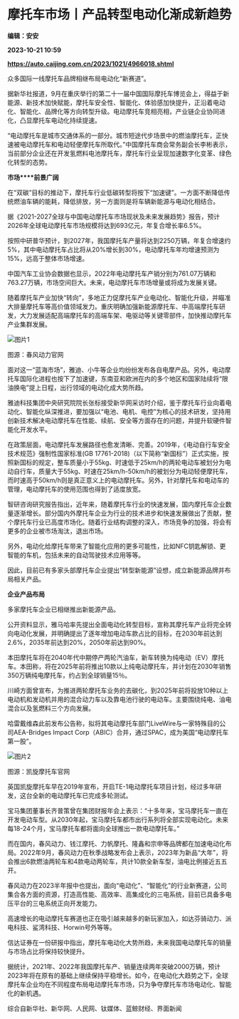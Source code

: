 # 摩托车市场丨产品转型电动化渐成新趋势
**编辑：安安**

**2023-10-21 10:59**

**https://auto.caijing.com.cn/2023/1021/4966018.shtml**

众多国际一线摩托车品牌相继布局电动化“新赛道”。

据新华社报道，9月在重庆举行的第二十一届中国国际摩托车博览会上，得益于新能源、新技术加快赋能，摩托车安全性、智能化、体验感加快提升，正沿着电动化、智能化、品牌化等方向转型升级。电动摩托车竞相亮相，产业链企业协同进化，凸显摩托车电动化持续提速。

“电动摩托车是城市交通体系的一部分。城市短途代步场景中的燃油摩托车，正快速被电动摩托车和电动轻便摩托车所取代。”中国摩托车商会常务副会长李彬表示，当前部分企业还在开发氢燃料电池摩托车，摩托车行业呈现加速数字化变革、绿色化转型的态势。

**市场****前景广阔**

在“双碳”目标的推动下，摩托车行业低碳转型将按下“加速键”。一方面不断降低传统燃油车辆的能耗，降低排放，另一方面则是将车辆新能源与电动化相结合。

据《2021-2027全球与中国电动摩托车市场现状及未来发展趋势》报告，预计2026年全球电动摩托车市场规模将达到693亿元，年复合增长率6.5%。

按照中研普华预计，到2027年，我国摩托车产量将达到2250万辆，年复合增速约5%，其中电动摩托车占比将从20%增长到30%，电动摩托车年均增速预测为15%，远高于整体市场增速。

中国汽车工业协会数据也显示，2022年电动摩托车产销分别为761.07万辆和763.27万辆，市场空间巨大。未来，电动摩托车市场增量或将成为发展关键。

随着摩托车产业加快“转向”，多地正力促摩托车产业电动化、智能化升级，并瞄准大排量摩托车等高价值领域发力。重庆明确加强新能源摩托车、中高端摩托车研发，大力发展适配高端摩托车的高端车架、电驱动等关键零部件，加快推动摩托车产业集群发展。

![图片1](https://tx2.cdn.caijing.com.cn/2023/1021/1697884195565.jpg)

图源：春风动力官网

面对这一“蓝海市场”，雅迪、小牛等企业均纷纷发布各自电摩产品。另外，电动摩托车国际化进程也按下了加速键，东南亚和欧洲在内的多个地区和国家陆续将“限油换电”提上日程，出行领域的电动化成大势所趋。

雅迪科技集团中央研究院院长张标接受新华网采访时介绍，鉴于摩托车行业向着电动化、智能化纵深推进，要加强以“电池、电机、电控”为核心的技术研发，坚持用创新技术解决电动摩托车在性能、续航、安全等方面存在的问题，并提升软硬件智能化开发水平。

在政策层面，电动摩托车发展路径也愈发清晰、完善。2019年，《电动自行车安全技术规范》强制性国家标准(GB 17761-2018)（以下简称“新国标”）正式实施，按照新国标的规定，整车质量小于55kg、时速低于25km/h的两轮电动车被划分为电动自行车，质量大于55kg、时速在25km/h-50km/h的被划分为电动轻便摩托车，而时速高于50km/h则是真正意义上的电动摩托车。另外，针对摩托车和电动车的管理，电动摩托车的使用范围也得到了适度放宽。

智研咨询研究报告指出，近年来，随着摩托车行业的快速发展，国内摩托车企业数量逐渐增长。部分国内外摩托车企业为行业的技术进步和快速发展做出了贡献，整个摩托车行业已高度市场化。随着行业结构调整的深入，市场竞争的加强，将会有更多的企业被市场淘汰，退出市场。

另外，电动化给摩托车带来了智能化应用的更多可能性，比如NFC钥匙解锁、更智能的车机，包括未来的自动驾驶技术应用等等。

因此，目前已有多家头部摩托车企业提出“转型新能源”设想，成立新能源品牌并布局相关产品。

**企业****产品****布局**

多家摩托车企业已相继推出新能源产品。

公开资料显示，雅马哈率先提出全面电动化转型目标，宣称其摩托车产业将完全转向电动化发展，并明确提出了逐年增加电动车款占比的目标，在2030年前达到2.6%，2035年前达到20%，2050年前达到90%。

本田摩托车将在2040年代中期停产两轮汽油车，新车转换为纯电动（EV）摩托车。本田称，将在2025年前将推出10款以上纯电动摩托车，并计划在2030年销售350万辆纯电摩托车，约占到全球销量15％。

川崎方面曾宣布，为推进两轮摩托车业务的去碳化，到2025年前将投放10种以上电动机和发动机并用的混合动力车以及靠电池行驶的电动车。主要围绕纯电、油电混合以及氢燃料三个方向发展。

哈雷戴维森此前发布公告称，拟将其电动摩托车部门LiveWire与一家特殊目的公司AEA-Bridges Impact Corp（ABIC）合并，通过SPAC，成为美国“电动摩托车第一股”。

![图片2](https://tx3.cdn.caijing.com.cn/2023/1021/1697884256927.jpg)

图源：凯旋摩托车官网

英国凯旋摩托车早在2019年宣布，开启TE-1电动摩托车项目计划，经过多年研发，这台全新的电动摩托车已完成多轮测试。

宝马集团董事长齐普策曾在集团财报年会上表示：“十多年来，宝马摩托车一直在开发电动车型。从2030年起，宝马摩托车都市出行系列将全部实现电动化。未来每18-24个月，宝马摩托车都将面向全球推出一款电动摩托车。”

而在国内，春风动力、钱江摩托、力帆摩托、隆鑫和宗申等品牌都在加速电动化布局。2022年9月，春风动力在秋季战略发布会上表示，2023年为新品“大年”，将会推出6款燃油两轮车和4款电动两轮车，共计10款全新车型，油电比例接近五五开。

春风动力在2023半年报中也提出，面向“电动化”、“智能化”的行业新赛道，公司集合各方面的资源，打造高性能、高效率、高集成化的三电系统，目前已具备多电压平台的三电系统正向开发能力。

高速增长的电动摩托车赛道也正在吸引越来越多的新玩家加入，如达芬骑动力、派电科技、鲨湾科技、Horwin号外等等。

信达证券在一份研报中指出，摩托车电动化大势所趋，未来我国电动摩托车的销量与市场占比将保持较快提升。

据统计，2021年、2022年我国摩托车产、销量连续两年突破2000万辆，预计2023年将在原有的基础上继续保持平稳增长。如今，在电动化大趋势之下，全球摩托车企业均在不同程度布局电动摩托车市场，只为争夺摩托车市场电动化、智能化的新机遇。

综合自新华社、新华网、人民网、钛媒体、蓝鲸财经、界面新闻